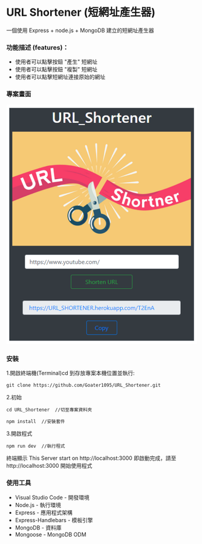 # URL Shortener (短網址產生器)

一個使用 Express + node.js + MongoDB 建立的短網址產生器

### 功能描述 (features)：

- 使用者可以點擊按鈕 "產生" 短網址
- 使用者可以點擊按鈕 "複製" 短網址
- 使用者可以點擊短網址連接原始的網址

### 專案畫面

![image](https://github.com/Goater1095/URL_Shortener/blob/master/public/URLshortener_image.PNG)

### 安裝

1.開啟終端機(Terminal)cd 到存放專案本機位置並執行:

```
git clone https://github.com/Goater1095/URL_Shortener.git
```

2.初始

```
cd URL_Shortener  //切至專案資料夾
```

```
npm install  //安裝套件
```

3.開啟程式

```
npm run dev  //執行程式
```

終端顯示 This Server start on http://localhost:3000
即啟動完成，請至 http://localhost:3000 開始使用程式

### 使用工具

- Visual Studio Code - 開發環境
- Node.js - 執行環境
- Express - 應用程式架構
- Express-Handlebars - 模板引擎
- MongoDB - 資料庫
- Mongoose - MongoDB ODM
